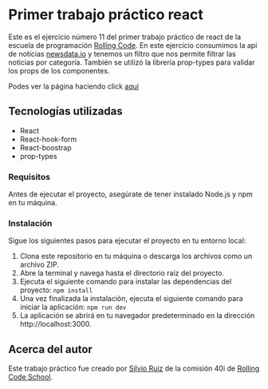 # Primer trabajo práctico react

Este es el ejercicio número 11 del primer trabajo práctico de react de la escuela de programación [Rolling Code](https://rollingcodeschool.com/). En este ejercicio consumimos la api de noticias [newsdata.io](https://newsdata.io/) y tenemos un filtro que nos permite filtrar las noticias por categoría. También se utilizó la librería prop-types para validar los props de los componentes.

Podes ver la página haciendo click [aquí](https://ejercicio11-react-noticias.netlify.app/)

## Tecnologías utilizadas

- React
- React-hook-form
- React-boostrap
- prop-types

### Requisitos

Antes de ejecutar el proyecto, asegúrate de tener instalado Node.js y npm en tu máquina.

### Instalación

Sigue los siguientes pasos para ejecutar el proyecto en tu entorno local:
1. Clona este repositorio en tu máquina o descarga los archivos como un archivo ZIP.
2. Abre la terminal y navega hasta el directorio raíz del proyecto.
3. Ejecuta el siguiente comando para instalar las dependencias del proyecto: ```npm install```
4. Una vez finalizada la instalación, ejecuta el siguiente comando para iniciar la aplicación: ```npm run dev```
5. La aplicación se abrirá en tu navegador predeterminado en la dirección http://localhost:3000.

## Acerca del autor

Este trabajo práctico fue creado por [Silvio Ruiz](https://www.linkedin.com/in/silvioruiz/) de la comisión 40i de [Rolling Code School](https://rollingcodeschool.com/).
